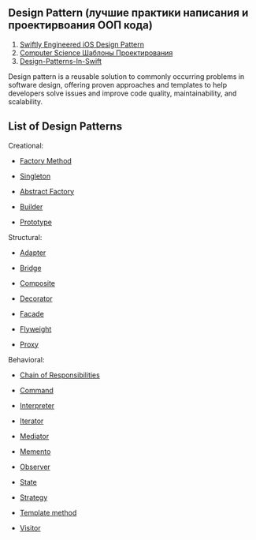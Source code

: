 ## Design Pattern (лучшие практики написания и проектирвоания ООП кода)

1. [Swiftly Engineered iOS Design Pattern](https://daddycoding.com/design-pattern/)
2. [Computer Science Шаблоны Проектирования](https://www.youtube.com/watch?v=7tXC5ReNRAQ&t=216s&ab_channel=Winderton)
3. [Design-Patterns-In-Swift](https://github.com/ochococo/Design-Patterns-In-Swift)

Design pattern is a reusable solution to commonly occurring problems in software design, offering proven approaches and templates to help developers solve issues and improve code quality, maintainability, and scalability.


## List of Design Patterns

Creational:

* [Factory Method](https://daddycoding.com/2023/03/05/factory-method/)

* [Singleton](./Behavioral/Singleton.md)

* [Abstract Factory](https://daddycoding.com/2023/03/10/abstract-factory/)

* [Builder](https://daddycoding.com/2023/03/11/builder/)

* [Prototype](https://daddycoding.com/2023/03/12/prototype/)

Structural:

* [Adapter](https://daddycoding.com/2023/03/17/adapter/)

* [Bridge](https://daddycoding.com/2023/03/18/bridge/)

* [Composite](https://daddycoding.com/2023/03/19/composite/)

* [Decorator](./Structural/Decorator.md)

* [Facade](https://daddycoding.com/2023/03/21/facade/)

* [Flyweight](https://daddycoding.com/2023/03/22/flyweight/)

* [Proxy](https://daddycoding.com/2023/03/23/proxy/)

Behavioral:

* [Chain of Responsibilities](https://daddycoding.com/2023/04/07/chain-of-responsibilities/)

* [Command](https://daddycoding.com/2023/04/08/command/)

* [Interpreter](https://daddycoding.com/2023/04/17/interpreter/)

* [Iterator](https://daddycoding.com/2023/04/18/iterator/)

* [Mediator](https://daddycoding.com/2023/04/19/4771/)

* [Memento](https://daddycoding.com/2023/04/20/memento/)

* [Observer](https://daddycoding.com/2023/04/21/observer/)

* [State](./Behavioral/State.md)

* [Strategy](https://daddycoding.com/2023/04/23/strategy/)

* [Template method](https://daddycoding.com/2023/04/24/template-method/)

* [Visitor](https://daddycoding.com/2023/04/25/visitor/)





